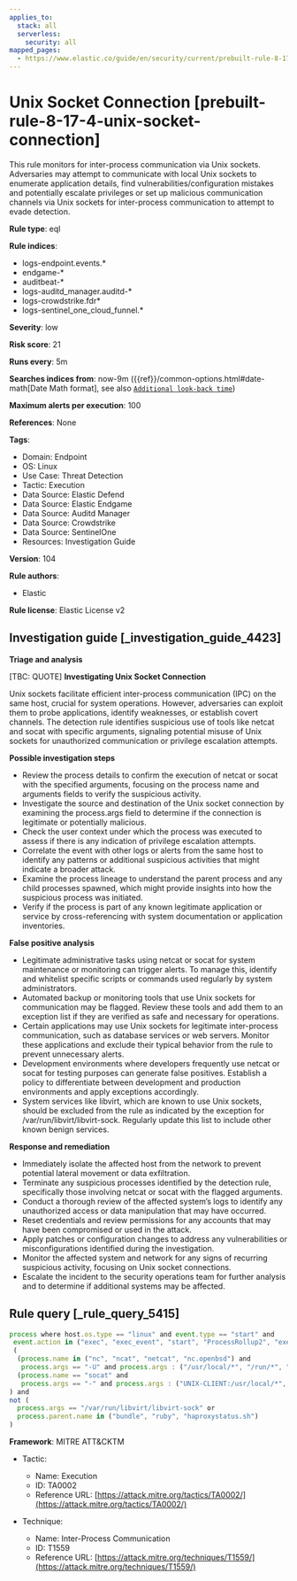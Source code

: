 ```yaml
---
applies_to:
  stack: all
  serverless:
    security: all
mapped_pages:
  - https://www.elastic.co/guide/en/security/current/prebuilt-rule-8-17-4-unix-socket-connection.html
---
```


# Unix Socket Connection [prebuilt-rule-8-17-4-unix-socket-connection]

This rule monitors for inter-process communication via Unix sockets. Adversaries may attempt to communicate with local Unix sockets to enumerate application details, find vulnerabilities/configuration mistakes and potentially escalate privileges or set up malicious communication channels via Unix sockets for inter-process communication to attempt to evade detection.

**Rule type**: eql

**Rule indices**:

* logs-endpoint.events.*
* endgame-*
* auditbeat-*
* logs-auditd_manager.auditd-*
* logs-crowdstrike.fdr*
* logs-sentinel_one_cloud_funnel.*

**Severity**: low

**Risk score**: 21

**Runs every**: 5m

**Searches indices from**: now-9m ({{ref}}/common-options.html#date-math[Date Math format], see also [`Additional look-back time`](docs-content://solutions/security/detect-and-alert/create-detection-rule.md#rule-schedule))

**Maximum alerts per execution**: 100

**References**: None

**Tags**:

* Domain: Endpoint
* OS: Linux
* Use Case: Threat Detection
* Tactic: Execution
* Data Source: Elastic Defend
* Data Source: Elastic Endgame
* Data Source: Auditd Manager
* Data Source: Crowdstrike
* Data Source: SentinelOne
* Resources: Investigation Guide

**Version**: 104

**Rule authors**:

* Elastic

**Rule license**: Elastic License v2

## Investigation guide [_investigation_guide_4423]

**Triage and analysis**

[TBC: QUOTE]
**Investigating Unix Socket Connection**

Unix sockets facilitate efficient inter-process communication (IPC) on the same host, crucial for system operations. However, adversaries can exploit them to probe applications, identify weaknesses, or establish covert channels. The detection rule identifies suspicious use of tools like netcat and socat with specific arguments, signaling potential misuse of Unix sockets for unauthorized communication or privilege escalation attempts.

**Possible investigation steps**

* Review the process details to confirm the execution of netcat or socat with the specified arguments, focusing on the process name and arguments fields to verify the suspicious activity.
* Investigate the source and destination of the Unix socket connection by examining the process.args field to determine if the connection is legitimate or potentially malicious.
* Check the user context under which the process was executed to assess if there is any indication of privilege escalation attempts.
* Correlate the event with other logs or alerts from the same host to identify any patterns or additional suspicious activities that might indicate a broader attack.
* Examine the process lineage to understand the parent process and any child processes spawned, which might provide insights into how the suspicious process was initiated.
* Verify if the process is part of any known legitimate application or service by cross-referencing with system documentation or application inventories.

**False positive analysis**

* Legitimate administrative tasks using netcat or socat for system maintenance or monitoring can trigger alerts. To manage this, identify and whitelist specific scripts or commands used regularly by system administrators.
* Automated backup or monitoring tools that use Unix sockets for communication may be flagged. Review these tools and add them to an exception list if they are verified as safe and necessary for operations.
* Certain applications may use Unix sockets for legitimate inter-process communication, such as database services or web servers. Monitor these applications and exclude their typical behavior from the rule to prevent unnecessary alerts.
* Development environments where developers frequently use netcat or socat for testing purposes can generate false positives. Establish a policy to differentiate between development and production environments and apply exceptions accordingly.
* System services like libvirt, which are known to use Unix sockets, should be excluded from the rule as indicated by the exception for /var/run/libvirt/libvirt-sock. Regularly update this list to include other known benign services.

**Response and remediation**

* Immediately isolate the affected host from the network to prevent potential lateral movement or data exfiltration.
* Terminate any suspicious processes identified by the detection rule, specifically those involving netcat or socat with the flagged arguments.
* Conduct a thorough review of the affected system’s logs to identify any unauthorized access or data manipulation that may have occurred.
* Reset credentials and review permissions for any accounts that may have been compromised or used in the attack.
* Apply patches or configuration changes to address any vulnerabilities or misconfigurations identified during the investigation.
* Monitor the affected system and network for any signs of recurring suspicious activity, focusing on Unix socket connections.
* Escalate the incident to the security operations team for further analysis and to determine if additional systems may be affected.


## Rule query [_rule_query_5415]

```js
process where host.os.type == "linux" and event.type == "start" and
 event.action in ("exec", "exec_event", "start", "ProcessRollup2", "executed", "process_started") and
 (
  (process.name in ("nc", "ncat", "netcat", "nc.openbsd") and
   process.args == "-U" and process.args : ("/usr/local/*", "/run/*", "/var/run/*")) or
  (process.name == "socat" and
   process.args == "-" and process.args : ("UNIX-CLIENT:/usr/local/*", "UNIX-CLIENT:/run/*", "UNIX-CLIENT:/var/run/*"))
) and
not (
  process.args == "/var/run/libvirt/libvirt-sock" or
  process.parent.name in ("bundle", "ruby", "haproxystatus.sh")
)
```

**Framework**: MITRE ATT&CKTM

* Tactic:

    * Name: Execution
    * ID: TA0002
    * Reference URL: [https://attack.mitre.org/tactics/TA0002/](https://attack.mitre.org/tactics/TA0002/)

* Technique:

    * Name: Inter-Process Communication
    * ID: T1559
    * Reference URL: [https://attack.mitre.org/techniques/T1559/](https://attack.mitre.org/techniques/T1559/)



